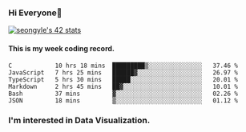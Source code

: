 ### Hi Everyone👋

[![seongyle's 42 stats](https://badge42.vercel.app/api/v2/cl260u6td000609l4p4inxynw/stats?cursusId=21&coalitionId=86)](https://github.com/JaeSeoKim/badge42)

#### This is my week coding record.

<!--START_SECTION:waka-->

```text
C            10 hrs 18 mins  █████████▒░░░░░░░░░░░░░░░   37.46 %
JavaScript   7 hrs 25 mins   ██████▓░░░░░░░░░░░░░░░░░░   26.97 %
TypeScript   5 hrs 30 mins   █████░░░░░░░░░░░░░░░░░░░░   20.01 %
Markdown     2 hrs 45 mins   ██▓░░░░░░░░░░░░░░░░░░░░░░   10.01 %
Bash         37 mins         ▓░░░░░░░░░░░░░░░░░░░░░░░░   02.26 %
JSON         18 mins         ▒░░░░░░░░░░░░░░░░░░░░░░░░   01.12 %
```

<!--END_SECTION:waka-->

### I'm interested in Data Visualization.

<!--
**YeonSeong-Lee/YeonSeong-Lee** is a ✨ _special_ ✨ repository because its `README.md` (this file) appears on your GitHub profile.

Here are some ideas to get you started:

- 🔭 I’m currently working on ...
- 🌱 I’m currently learning ...
- 👯 I’m looking to collaborate on ...
- 🤔 I’m looking for help with ...
- 💬 Ask me about ...
- 📫 How to reach me: ...
- 😄 Pronouns: ...
- ⚡ Fun fact: ...
-->
